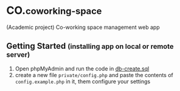 # **CO.**<SMALL>coworking-space </SMALL>
(Academic project) Co-working space management web app

## Getting Started <small> (installing app on local or remote server) </small>
1. Open phpMyAdmin and run the code in  [db-create.sql](https://github.com/ahmedkheikal/co-coworking-space/blob/master/db-create.sql)
2. create a new file `private/config.php` and paste the contents of `config.example.php` in it, them configure your settings
